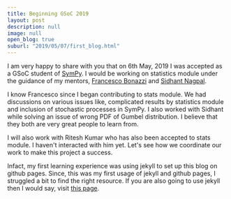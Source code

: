 ```yaml
---
title: Beginning GSoC 2019
layout: post
description: null
image: null
open_blog: true
suburl: "2019/05/07/first_blog.html"
---
```


I am very happy to share with you that on 6th May, 2019 I was accepted as a
GSoC student of [SymPy](https://www.sympy.org/). I would be working on statistics module under the guidance
of my mentors, [Francesco Bonazzi](https://github.com/Upabjojr) and [Sidhant Nagpal](https://github.com/sidhantnagpal).

I know Francesco since I began contributing to stats module. We had discussions
on various issues like, complicated results by statistics module and inclusion
of stochastic processes in SymPy. I also worked with Sidhant while solving an
issue of wrong PDF of Gumbel distribution. I believe that they both are very great
people to learn from.

I will also work with Ritesh Kumar who has also been accepted to stats module. I
haven't interacted with him yet. Let's see how we coordinate our work to make this
project a success.

Infact, my first learning experience was using jekyll to set up this blog on github
pages. Since, this was my first usage of jekyll and github pages, I struggled a bit to find
the right resource. If you are also going to use jekyll then I would say, visit [this page](https://help.github.com/en/articles/setting-up-your-github-pages-site-locally-with-jekyll).
